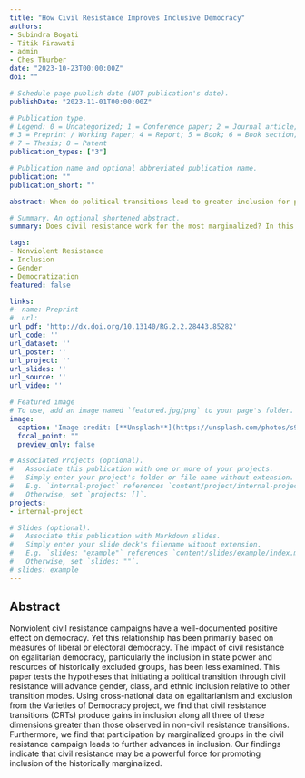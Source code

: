 ```yaml
---
title: "How Civil Resistance Improves Inclusive Democracy"
authors:
- Subindra Bogati
- Titik Firawati
- admin
- Ches Thurber
date: "2023-10-23T00:00:00Z"
doi: ""

# Schedule page publish date (NOT publication's date).
publishDate: "2023-11-01T00:00:00Z"

# Publication type.
# Legend: 0 = Uncategorized; 1 = Conference paper; 2 = Journal article;
# 3 = Preprint / Working Paper; 4 = Report; 5 = Book; 6 = Book section;
# 7 = Thesis; 8 = Patent
publication_types: ["3"]

# Publication name and optional abbreviated publication name.
publication: ""
publication_short: ""

abstract: When do political transitions lead to greater inclusion for people historically excluded from power? Scholars and policymakers often assume democratization and political inclusion go hand in hand. Yet many democracies systematically exclude women, particular ethnic groups, or lower economic classes. Using data on every political transition from 1945 to 2014, this study shows that a regime transition’s initiating force critically shapes post-transition political inclusion. When transitions are initiated through primarily nonviolent civil resistance campaigns they achieve greater advances in inclusion relative to other types of transition. We propose three mechanisms to explain this effect: civil resistance leads to greater continued mobilization and civic activism among the historically excluded, provides greater opportunities for elites from historically excluded groups to rise to positions of leadership in new regimes, and forges more pluralistic norms of political behavior.

# Summary. An optional shortened abstract.
summary: Does civil resistance work for the most marginalized? In this paper we show that transitions initiated through civil resistance lead to significant gains in political inclusion along lines of race, class, and gender.

tags:
- Nonviolent Resistance
- Inclusion
- Gender
- Democratization
featured: false

links:
#- name: Preprint
#  url: 
url_pdf: 'http://dx.doi.org/10.13140/RG.2.2.28443.85282'
url_code: ''
url_dataset: ''
url_poster: ''
url_project: ''
url_slides: ''
url_source: ''
url_video: ''

# Featured image
# To use, add an image named `featured.jpg/png` to your page's folder. 
image:
  caption: 'Image credit: [**Unsplash**](https://unsplash.com/photos/s9CC2SKySJM)'
  focal_point: ""
  preview_only: false

# Associated Projects (optional).
#   Associate this publication with one or more of your projects.
#   Simply enter your project's folder or file name without extension.
#   E.g. `internal-project` references `content/project/internal-project/index.md`.
#   Otherwise, set `projects: []`.
projects:
- internal-project

# Slides (optional).
#   Associate this publication with Markdown slides.
#   Simply enter your slide deck's filename without extension.
#   E.g. `slides: "example"` references `content/slides/example/index.md`.
#   Otherwise, set `slides: ""`.
# slides: example
---
```


## **Abstract**
Nonviolent civil resistance campaigns have a well-documented positive effect on democracy. Yet this relationship has been primarily based on measures of liberal or electoral democracy. The impact of civil resistance on egalitarian democracy, particularly the inclusion in state power and resources of historically excluded groups, has been less examined. This paper tests the hypotheses that initiating a political transition through civil resistance will advance gender, class, and ethnic inclusion relative to other transition modes. Using cross-national data on egalitarianism and exclusion from the Varieties of Democracy project, we find that civil resistance transitions (CRTs) produce gains in inclusion along all three of these dimensions greater than those observed in non-civil resistance transitions. Furthermore, we find that participation by marginalized groups in the civil resistance campaign leads to further advances in inclusion. Our findings indicate that civil resistance may be a powerful force for promoting inclusion of the historically marginalized.
